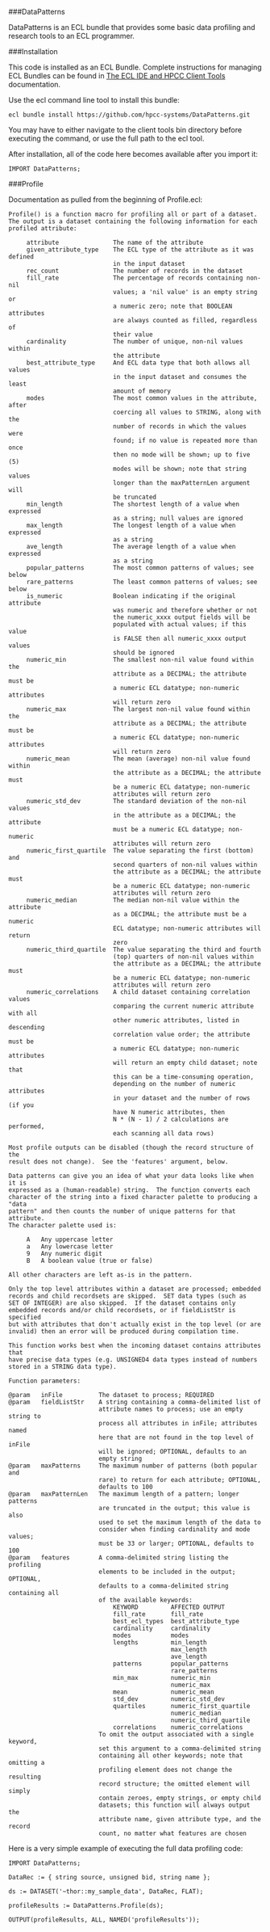 ###DataPatterns

DataPatterns is an ECL bundle that provides some basic data profiling and research tools to an ECL programmer.

###Installation

This code is installed as an ECL Bundle.  Complete instructions for managing ECL Bundles can be found in [The ECL IDE and HPCC Client Tools](http://cdn.hpccsystems.com/releases/CE-Candidate-6.0.6/docs/TheECLIDEandHPCCClientTools-6.0.6-1.pdf) documentation.

Use the ecl command line tool to install this bundle:

	ecl bundle install https://github.com/hpcc-systems/DataPatterns.git

You may have to either navigate to the client tools bin directory before executing the command, or use the full path to the ecl tool.

After installation, all of the code here becomes available after you import it:

	IMPORT DataPatterns;

###Profile

Documentation as pulled from the beginning of Profile.ecl:

	Profile() is a function macro for profiling all or part of a dataset.
	The output is a dataset containing the following information for each
	profiled attribute:

		 attribute               The name of the attribute
		 given_attribute_type    The ECL type of the attribute as it was defined
								 in the input dataset
		 rec_count               The number of records in the dataset
		 fill_rate               The percentage of records containing non-nil
								 values; a 'nil value' is an empty string or
								 a numeric zero; note that BOOLEAN attributes
								 are always counted as filled, regardless of
								 their value
		 cardinality             The number of unique, non-nil values within
								 the attribute
		 best_attribute_type     And ECL data type that both allows all values
								 in the input dataset and consumes the least
								 amount of memory
		 modes                   The most common values in the attribute, after
								 coercing all values to STRING, along with the
								 number of records in which the values were
								 found; if no value is repeated more than once
								 then no mode will be shown; up to five (5)
								 modes will be shown; note that string values
								 longer than the maxPatternLen argument will
								 be truncated
		 min_length              The shortest length of a value when expressed
								 as a string; null values are ignored
		 max_length              The longest length of a value when expressed
								 as a string
		 ave_length              The average length of a value when expressed
								 as a string
		 popular_patterns        The most common patterns of values; see below
		 rare_patterns           The least common patterns of values; see below
		 is_numeric              Boolean indicating if the original attribute
								 was numeric and therefore whether or not
								 the numeric_xxxx output fields will be
								 populated with actual values; if this value
								 is FALSE then all numeric_xxxx output values
								 should be ignored
		 numeric_min             The smallest non-nil value found within the
								 attribute as a DECIMAL; the attribute must be
								 a numeric ECL datatype; non-numeric attributes
								 will return zero
		 numeric_max             The largest non-nil value found within the
								 attribute as a DECIMAL; the attribute must be
								 a numeric ECL datatype; non-numeric attributes
								 will return zero
		 numeric_mean            The mean (average) non-nil value found within
								 the attribute as a DECIMAL; the attribute must
								 be a numeric ECL datatype; non-numeric
								 attributes will return zero
		 numeric_std_dev         The standard deviation of the non-nil values
								 in the attribute as a DECIMAL; the attribute
								 must be a numeric ECL datatype; non-numeric
								 attributes will return zero
		 numeric_first_quartile  The value separating the first (bottom) and
								 second quarters of non-nil values within
								 the attribute as a DECIMAL; the attribute must
								 be a numeric ECL datatype; non-numeric
								 attributes will return zero
		 numeric_median          The median non-nil value within the attribute
								 as a DECIMAL; the attribute must be a numeric
								 ECL datatype; non-numeric attributes will return
								 zero
		 numeric_third_quartile  The value separating the third and fourth
								 (top) quarters of non-nil values within
								 the attribute as a DECIMAL; the attribute must
								 be a numeric ECL datatype; non-numeric
								 attributes will return zero
		 numeric_correlations    A child dataset containing correlation values
								 comparing the current numeric attribute with all
								 other numeric attributes, listed in descending
								 correlation value order; the attribute must be
								 a numeric ECL datatype; non-numeric attributes
								 will return an empty child dataset; note that
								 this can be a time-consuming operation,
								 depending on the number of numeric attributes
								 in your dataset and the number of rows (if you
								 have N numeric attributes, then
								 N * (N - 1) / 2 calculations are performed,
								 each scanning all data rows)

	Most profile outputs can be disabled (though the record structure of the
	result does not change).  See the 'features' argument, below.

	Data patterns can give you an idea of what your data looks like when it is
	expressed as a (human-readable) string.  The function converts each
	character of the string into a fixed character palette to producing a "data
	pattern" and then counts the number of unique patterns for that attribute.
	The character palette used is:

		 A   Any uppercase letter
		 a   Any lowercase letter
		 9   Any numeric digit
		 B   A boolean value (true or false)

	All other characters are left as-is in the pattern.

	Only the top level attributes within a dataset are processed; embedded
	records and child recordsets are skipped.  SET data types (such as
	SET OF INTEGER) are also skipped.  If the dataset contains only
	embedded records and/or child recordsets, or if fieldListStr is specified
	but with attributes that don't actually exist in the top level (or are
	invalid) then an error will be produced during compilation time.

	This function works best when the incoming dataset contains attributes that
	have precise data types (e.g. UNSIGNED4 data types instead of numbers
	stored in a STRING data type).

	Function parameters:

	@param   inFile          The dataset to process; REQUIRED
	@param   fieldListStr    A string containing a comma-delimited list of
							 attribute names to process; use an empty string to
							 process all attributes in inFile; attributes named
							 here that are not found in the top level of inFile
							 will be ignored; OPTIONAL, defaults to an
							 empty string
	@param   maxPatterns     The maximum number of patterns (both popular and
							 rare) to return for each attribute; OPTIONAL,
							 defaults to 100
	@param   maxPatternLen   The maximum length of a pattern; longer patterns
							 are truncated in the output; this value is also
							 used to set the maximum length of the data to
							 consider when finding cardinality and mode values;
							 must be 33 or larger; OPTIONAL, defaults to 100
	@param   features        A comma-delimited string listing the profiling
							 elements to be included in the output; OPTIONAL,
							 defaults to a comma-delimited string containing all
							 of the available keywords:
								 KEYWORD         AFFECTED OUTPUT
								 fill_rate       fill_rate
								 best_ecl_types  best_attribute_type
								 cardinality     cardinality
								 modes           modes
								 lengths         min_length
												 max_length
												 ave_length
								 patterns        popular_patterns
												 rare_patterns
								 min_max         numeric_min
												 numeric_max
								 mean            numeric_mean
								 std_dev         numeric_std_dev
								 quartiles       numeric_first_quartile
												 numeric_median
												 numeric_third_quartile
								 correlations    numeric_correlations
							 To omit the output associated with a single keyword,
							 set this argument to a comma-delimited string
							 containing all other keywords; note that omitting a
							 profiling element does not change the resulting
							 record structure; the omitted element will simply
							 contain zeroes, empty strings, or empty child
							 datasets; this function will always output the
							 attribute name, given attribute type, and the record
							 count, no matter what features are chosen

Here is a very simple example of executing the full data profiling code:

	IMPORT DataPatterns;

	DataRec := { string source, unsigned bid, string name };

	ds := DATASET('~thor::my_sample_data', DataRec, FLAT);

	profileResults := DataPatterns.Profile(ds);

	OUTPUT(profileResults, ALL, NAMED('profileResults'));
